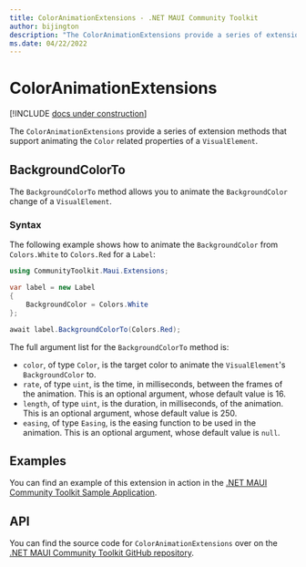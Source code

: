 ```yaml
---
title: ColorAnimationExtensions - .NET MAUI Community Toolkit
author: bijington
description: "The ColorAnimationExtensions provide a series of extension methods that support animating the Color related properties of a VisualElement."
ms.date: 04/22/2022
---
```


# ColorAnimationExtensions

[!INCLUDE [docs under construction](../includes/preview-note.md)]

The `ColorAnimationExtensions` provide a series of extension methods that support animating the `Color` related properties of a `VisualElement`.

## BackgroundColorTo

The `BackgroundColorTo` method allows you to animate the `BackgroundColor` change of a `VisualElement`.

### Syntax

The following example shows how to animate the `BackgroundColor` from `Colors.White` to `Colors.Red` for a `Label`:

```csharp
using CommunityToolkit.Maui.Extensions;

var label = new Label
{
    BackgroundColor = Colors.White
};

await label.BackgroundColorTo(Colors.Red);
```

The full argument list for the `BackgroundColorTo` method is:

- `color`, of type `Color`, is the target color to animate the `VisualElement`'s `BackgroundColor` to.
- `rate`, of type `uint`, is the time, in milliseconds, between the frames of the animation. This is an optional argument, whose default value is 16.
- `length`, of type `uint`, is the duration, in milliseconds, of the animation. This is an optional argument, whose default value is 250.
- `easing`, of type `Easing`, is the easing function to be used in the animation. This is an optional argument, whose default value is `null`.

## Examples

You can find an example of this extension in action in the [.NET MAUI Community Toolkit Sample Application](https://github.com/CommunityToolkit/Maui/blob/main/samples/CommunityToolkit.Maui.Sample/Pages/Extensions/ColorAnimationExtensionsPage.xaml).

## API

You can find the source code for `ColorAnimationExtensions` over on the [.NET MAUI Community Toolkit GitHub repository](https://github.com/CommunityToolkit/Maui/blob/main/src/CommunityToolkit.Maui/Extensions/ColorAnimationExtensions.shared.cs).